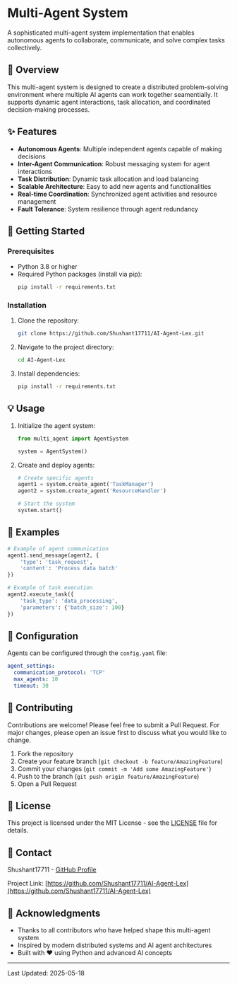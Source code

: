 # Multi-Agent System

A sophisticated multi-agent system implementation that enables autonomous agents to collaborate, communicate, and solve complex tasks collectively.

## 🌟 Overview

This multi-agent system is designed to create a distributed problem-solving environment where multiple AI agents can work together seamentially. It supports dynamic agent interactions, task allocation, and coordinated decision-making processes.

## ✨ Features

- **Autonomous Agents**: Multiple independent agents capable of making decisions
- **Inter-Agent Communication**: Robust messaging system for agent interactions
- **Task Distribution**: Dynamic task allocation and load balancing
- **Scalable Architecture**: Easy to add new agents and functionalities
- **Real-time Coordination**: Synchronized agent activities and resource management
- **Fault Tolerance**: System resilience through agent redundancy

## 🚀 Getting Started

### Prerequisites

- Python 3.8 or higher
- Required Python packages (install via pip):
  ```bash
  pip install -r requirements.txt
  ```

### Installation

1. Clone the repository:
   ```bash
   git clone https://github.com/Shushant17711/AI-Agent-Lex.git
   ```

2. Navigate to the project directory:
   ```bash
   cd AI-Agent-Lex
   ```

3. Install dependencies:
   ```bash
   pip install -r requirements.txt
   ```

## 💡 Usage

1. Initialize the agent system:
   ```python
   from multi_agent import AgentSystem
   
   system = AgentSystem()
   ```

2. Create and deploy agents:
   ```python
   # Create specific agents
   agent1 = system.create_agent('TaskManager')
   agent2 = system.create_agent('ResourceHandler')
   
   # Start the system
   system.start()
   ```

## 🎯 Examples

```python
# Example of agent communication
agent1.send_message(agent2, {
    'type': 'task_request',
    'content': 'Process data batch'
})

# Example of task execution
agent2.execute_task({
    'task_type': 'data_processing',
    'parameters': {'batch_size': 100}
})
```

## 🔧 Configuration

Agents can be configured through the `config.yaml` file:

```yaml
agent_settings:
  communication_protocol: 'TCP'
  max_agents: 10
  timeout: 30
```

## 🤝 Contributing

Contributions are welcome! Please feel free to submit a Pull Request. For major changes, please open an issue first to discuss what you would like to change.

1. Fork the repository
2. Create your feature branch (`git checkout -b feature/AmazingFeature`)
3. Commit your changes (`git commit -m 'Add some AmazingFeature'`)
4. Push to the branch (`git push origin feature/AmazingFeature`)
5. Open a Pull Request

## 📝 License

This project is licensed under the MIT License - see the [LICENSE](LICENSE) file for details.

## 🔗 Contact

Shushant17711 - [GitHub Profile](https://github.com/Shushant17711)

Project Link: [https://github.com/Shushant17711/AI-Agent-Lex](https://github.com/Shushant17711/AI-Agent-Lex)

## 🙏 Acknowledgments

- Thanks to all contributors who have helped shape this multi-agent system
- Inspired by modern distributed systems and AI agent architectures
- Built with ❤️ using Python and advanced AI concepts

---
Last Updated: 2025-05-18
